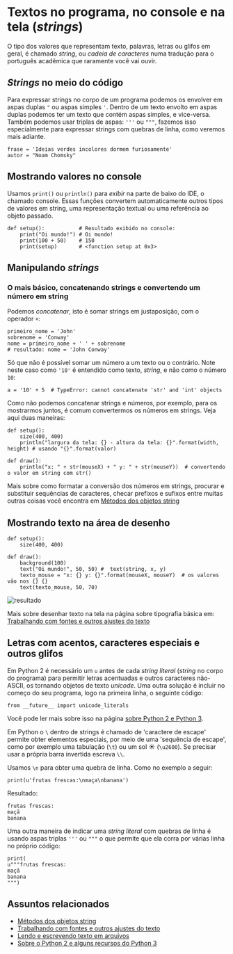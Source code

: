 # Textos no programa, no console e na tela (*strings*)

O tipo dos valores que representam texto, palavras, letras ou glifos em geral, é chamado *string*, ou *cadeia de caracteres* numa tradução para o português acadêmica que raramente você vai ouvir.

## *Strings* no meio do código

Para expressar strings no corpo de um programa podemos os envolver em aspas duplas `"`  ou aspas simples `'`. Dentro de um texto envolto em aspas duplas podemos ter um texto que contém aspas simples, e vice-versa. Também podemos usar triplas de aspas: `'''` ou `"""`, fazemos isso especialmente para expressar strings com quebras de linha, como veremos mais adiante. 

```pyde
frase = 'Ideias verdes incolores dormem furiosamente'
autor = "Noam Chomsky"
```

## Mostrando valores no console

Usamos `print()` ou `println()` para *exibir* na parte de baixo do IDE, o chamado console. Essas funções convertem automaticamente outros tipos de valores em string, uma representação textual ou uma referência ao objeto passado.

```pyde
def setup():           # Resultado exibido no console:
    print("Oi mundo!") # Oi mundo!
    print(100 + 50)    # 150
    print(setup)       # <function setup at 0x3>
```

## Manipulando *strings*

### O mais básico, concatenando strings e convertendo um número em string

Podemos *concatenar*, isto é somar strings em justaposição, com o operador `+`:

```pyde
primeiro_nome = 'John'
sobrenome = 'Conway'
nome = primeiro_nome + ' ' + sobrenome
# resultado: nome = 'John Conway'
```

Só que não é possível somar um número a um texto ou o contrário. Note neste caso como `'10'` é entendido como texto, *string*, e não como o número `10`:

```pyde
a = '10' + 5  # TypeError: cannot concatenate 'str' and 'int' objects
```

Como não podemos concatenar strings e números, por exemplo, para os mostrarmos juntos, é comum convertermos os números em strings. Veja aqui duas maneiras: 

```pyde
def setup():
    size(400, 400)
    println("largura da tela: {} - altura da tela: {}".format(width, height) # usando "{}".format(valor)

def draw():
    println("x: " + str(mouseX) + " y: " + str(mouseY))  # convertendo o valor em string com str()
```

Mais sobre como formatar a conversão dos números em strings, procurar e substituir sequências de caracteres, checar prefixos e sufixos entre muitas outras coisas você encontra em [Métodos dos objetos string](string_methods.md)

## Mostrando texto na área de desenho

```pyde
def setup():
    size(400, 400)

def draw():
    background(100)
    text("Oi mundo!", 50, 50) #  text(string, x, y) 
    texto_mouse = "x: {} y: {}".format(mouseX, mouseY)  # os valores vão nos {} {}
    text(texto_mouse, 50, 70)
```
![resultado](https://raw.githubusercontent.com/villares/material-aulas/master/Processing-Python/assets/text-na-tela.png)

Mais sobre desenhar texto na tela na página sobre tipografia básica em: [Trabalhando com fontes e outros ajustes do texto](https://github.com/villares/material-aulas/blob/master/Processing-Python/tipografia.md)

## Letras com acentos, caracteres especiais e outros glifos

Em Python 2  é necessário um `u` antes de cada *string literal* (*string* no corpo do programa) para permitir letras acentuadas e outros caracteres não-ASCII, os tornando objetos de texto *unicode*. Uma outra solução é incluir no começo do seu programa, logo na primeira linha, o seguinte código:

```pyde
from __future__ import unicode_literals
```

Você pode ler mais sobre isso na página [sobre Python 2 e Python 3](futuro.md).

Em Python o `\` dentro de strings é chamado de 'caractere de escape' permite obter elementos especiais, por meio de uma 'sequência de escape', como por exemplo uma tabulação (`\t`) ou um sol ☀ (`\u2600`). Se precisar usar a própria barra invertida escreva `\\`.

Usamos `\n` para obter uma quebra de linha. Como no exemplo a seguir:

```pyde
print(u'frutas frescas:\nmaça\nbanana')
```
Resultado:
```
frutas frescas:
maçã
banana
```

Uma outra maneira de indicar uma *string literal* com quebras de linha é usando aspas triplas `'''` ou `"""` o que permite que ela corra por várias linha no próprio código:
```pyde
print(
u"""frutas frescas:
maçã
banana
""")
```

## Assuntos relacionados

- [Métodos dos objetos string](string_methods.md)
- [Trabalhando com fontes e outros ajustes do texto](tipografia.md)
- [Lendo e escrevendo texto em arquivos](file_IO.md)
- [Sobre o Python 2 e alguns recursos do Python 3](futuro.md)
